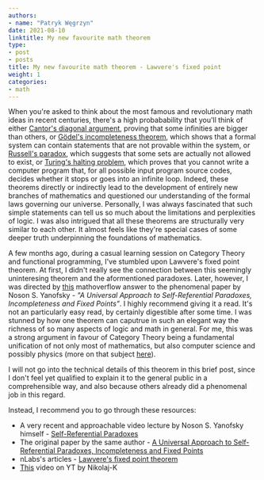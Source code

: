 ```yaml
---
authors:
- name: "Patryk Węgrzyn"
date: 2021-08-10
linktitle: My new favourite math theorem
type:
- post 
- posts
title: My new favourite math theorem - Lawvere's fixed point
weight: 1
categories:
- math
---
```


When you're asked to think about the most famous and revolutionary math ideas in recent centuries, there's a high probabability that you'll think of either [Cantor's diagonal argument](https://en.wikipedia.org/wiki/Cantor%27s_diagonal_argument), proving that some infinities are bigger than others, or [Gödel's incompleteness theorem](https://en.wikipedia.org/wiki/G%C3%B6del%27s_incompleteness_theorems), which shows that a formal system can contain statements that are not provable within the system, or [Russell's paradox](https://en.wikipedia.org/wiki/Russell%27s_paradox), which suggests that some sets are actually not allowed to exist, or [Turing's halting problem](https://en.wikipedia.org/wiki/Halting_problem), which proves that you cannot write a computer program that, for all possible input program source codes, decides whether it stops or goes into an infinite loop. Indeed, these theorems directly or indirectly lead to the development of entirely new branches of mathematics and questioned our understanding of the formal laws governing our universe. Personally, I was always fascinated that such simple statements can tell us so much about the limitations and perplexities of logic. I was also intrigued that all these theorems are structurally very similar to each other. It almost feels like they're special cases of some deeper truth underpinning the foundations of mathematics.

A few months ago, during a casual learning session on Category Theory and functional programming, I've stumbled upon Lawvere's fixed point theorem. At first, I didn't really see the connection between this seemingly uninteresing theorem and the aformentioned paradoxes. Later, however, I was directed by [this](https://mathoverflow.net/questions/39626/is-there-a-general-setting-for-self-reference) mathoverflow answer to the phenomenal paper by Noson S. Yanofsky - *"A Universal Approach to Self-Referential Paradoxes, Incompleteness and Fixed Points"*. I highly recommend giving it a read. It's not an particularly easy read, by certainly digestible after some time. I was stunned by how one theorem can caputrue in such an elegant way the richness of so many aspects of logic and math in general. For me, this was a strong argument in favour of Category Theory being a fundamental unification of not only most of mathematics, but also computer science and possibly physics (more on that subject [here](https://math.berkeley.edu/~erabin/The%20Categorical%20Language%20of%20Physics.pdf)).

I will not go into the technical details of this theorem in this brief post, since I don't feel yet qualified to explain it to the general public in a comprehensible way, and also because others already did a phenomenal job in this regard.

Instead, I recommend you to go through these resources:

* A very recent and approachable video lecture by Noson S. Yanofsky himself - [Self-Referential Paradoxes](https://www.youtube.com/watch?v=RuzePhMPBxw)
* The original paper by the same author - [A Universal Approach to Self-Referential Paradoxes, Incompleteness and Fixed Points](https://arxiv.org/abs/math/0305282)
* nLabs's articles - [Lawvere's fixed point theorem](https://ncatlab.org/nlab/show/Lawvere's+fixed+point+theorem)
* [This](https://www.youtube.com/watch?v=rHsuesTdFLM) video on YT by Nikolaj-K
  
